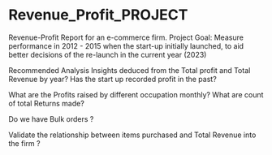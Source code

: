 # Revenue_Profit_PROJECT
Revenue-Profit Report for an e-commerce firm.  Project Goal: Measure performance in 2012 - 2015 when the start-up initially launched, to aid better decisions of the re-launch in the current year (2023)

Recommended Analysis
Insights deduced from the Total profit and Total Revenue by year? Has the start up recorded profit in the past?

What are the Profits raised by different occupation monthly? What are count of total Returns made?

Do we have Bulk orders ?

Validate the relationship between items purchased and Total Revenue into the firm ?
